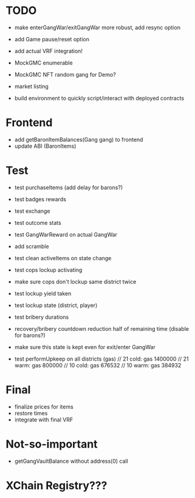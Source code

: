 
# TODO

- make enterGangWar/exitGangWar more robust, add resync option
- add Game pause/reset option

- add actual VRF integration!

- MockGMC enumerable
- MockGMC NFT random gang for Demo?

- market listing
- build environment to quickly script/interact with deployed contracts

# Frontend
- add getBaronItemBalances(Gang gang) to frontend
- update ABI (BaronItems)

# Test
- test purchaseItems (add delay for barons?)
- test badges rewards
- test exchange
- test outcome stats
- test GangWarReward on actual GangWar
- add scramble

- test clean activeItems on state change

- test cops lockup activating
- make sure cops don't lockup same district twice
- test lockup yield taken
- test lockup state (district, player)
- test bribery durations

- recovery/bribery countdown reduction half of remaining time (disable for barons?)
- make sure this state is kept even for exit/enter GangWar

- test performUpkeep on all districts (gas)
    // 21 cold: gas 1400000
    // 21 warm: gas 800000
    // 10 cold: gas 676532
    // 10 warm: gas 384932

# Final
- finalize prices for items
- restore times
- integrate with final VRF

# Not-so-important
- getGangVaultBalance without address(0) call

# XChain Registry???
